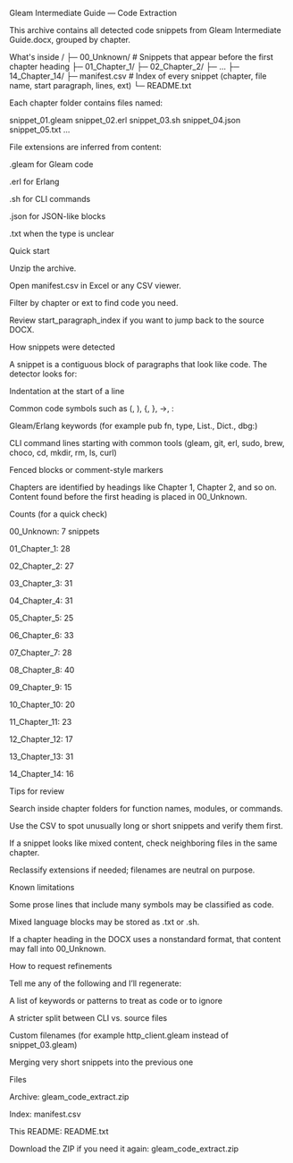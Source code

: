 Gleam Intermediate Guide — Code Extraction

This archive contains all detected code snippets from Gleam Intermediate Guide.docx, grouped by chapter.

What's inside
/
├─ 00_Unknown/            # Snippets that appear before the first chapter heading
├─ 01_Chapter_1/
├─ 02_Chapter_2/
├─ …
├─ 14_Chapter_14/
├─ manifest.csv           # Index of every snippet (chapter, file name, start paragraph, lines, ext)
└─ README.txt


Each chapter folder contains files named:

snippet_01.gleam
snippet_02.erl
snippet_03.sh
snippet_04.json
snippet_05.txt
...


File extensions are inferred from content:

.gleam for Gleam code

.erl for Erlang

.sh for CLI commands

.json for JSON-like blocks

.txt when the type is unclear

Quick start

Unzip the archive.

Open manifest.csv in Excel or any CSV viewer.

Filter by chapter or ext to find code you need.

Review start_paragraph_index if you want to jump back to the source DOCX.

How snippets were detected

A snippet is a contiguous block of paragraphs that look like code. The detector looks for:

Indentation at the start of a line

Common code symbols such as (, ), {, }, ->, :

Gleam/Erlang keywords (for example pub fn, type, List., Dict., dbg:)

CLI command lines starting with common tools (gleam, git, erl, sudo, brew, choco, cd, mkdir, rm, ls, curl)

Fenced blocks or comment-style markers

Chapters are identified by headings like Chapter 1, Chapter 2, and so on. Content found before the first heading is placed in 00_Unknown.

Counts (for a quick check)

00_Unknown: 7 snippets

01_Chapter_1: 28

02_Chapter_2: 27

03_Chapter_3: 31

04_Chapter_4: 31

05_Chapter_5: 25

06_Chapter_6: 33

07_Chapter_7: 28

08_Chapter_8: 40

09_Chapter_9: 15

10_Chapter_10: 20

11_Chapter_11: 23

12_Chapter_12: 17

13_Chapter_13: 31

14_Chapter_14: 16

Tips for review

Search inside chapter folders for function names, modules, or commands.

Use the CSV to spot unusually long or short snippets and verify them first.

If a snippet looks like mixed content, check neighboring files in the same chapter.

Reclassify extensions if needed; filenames are neutral on purpose.

Known limitations

Some prose lines that include many symbols may be classified as code.

Mixed language blocks may be stored as .txt or .sh.

If a chapter heading in the DOCX uses a nonstandard format, that content may fall into 00_Unknown.

How to request refinements

Tell me any of the following and I’ll regenerate:

A list of keywords or patterns to treat as code or to ignore

A stricter split between CLI vs. source files

Custom filenames (for example http_client.gleam instead of snippet_03.gleam)

Merging very short snippets into the previous one

Files

Archive: gleam_code_extract.zip

Index: manifest.csv

This README: README.txt

Download the ZIP if you need it again:
gleam_code_extract.zip
